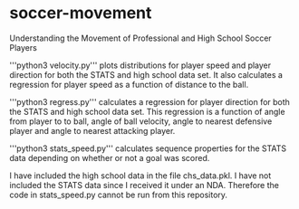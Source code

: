 # soccer-movement
Understanding the Movement of Professional and High School Soccer Players

'''python3 velocity.py'''
plots distributions for player speed and player direction for both the STATS and high school data set. It also calculates a regression for player speed as a function of distance to the ball. 

'''python3 regress.py'''
calculates a regression for player direction for both the STATS and high school data set. This regression is a function of angle from player to to ball, angle of ball velocity, angle to nearest defensive player and angle to nearest attacking player.

'''python3 stats_speed.py'''
calculates sequence properties for the STATS data depending on whether or not a goal was scored.

I have included the high school data in the file chs_data.pkl. I have not included the STATS data since I received it under an NDA. Therefore the code in stats_speed.py cannot be run from this repository.

